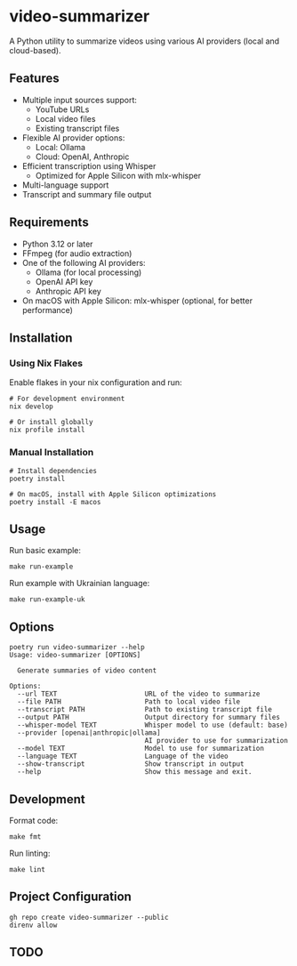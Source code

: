# video-summarizer

A Python utility to summarize videos using various AI providers (local and cloud-based).

## Features

- Multiple input sources support:
  - YouTube URLs
  - Local video files
  - Existing transcript files
- Flexible AI provider options:
  - Local: Ollama
  - Cloud: OpenAI, Anthropic
- Efficient transcription using Whisper
  - Optimized for Apple Silicon with mlx-whisper
- Multi-language support
- Transcript and summary file output

## Requirements

- Python 3.12 or later
- FFmpeg (for audio extraction)
- One of the following AI providers:
  - Ollama (for local processing)
  - OpenAI API key
  - Anthropic API key
- On macOS with Apple Silicon: mlx-whisper (optional, for better performance)

## Installation

### Using Nix Flakes

Enable flakes in your nix configuration and run:

```console
# For development environment
nix develop

# Or install globally
nix profile install
```

### Manual Installation

```console
# Install dependencies
poetry install

# On macOS, install with Apple Silicon optimizations
poetry install -E macos
```

## Usage

Run basic example:

```console
make run-example
```

Run example with Ukrainian language:

```console
make run-example-uk
```

## Options

```console
poetry run video-summarizer --help
Usage: video-summarizer [OPTIONS]

  Generate summaries of video content

Options:
  --url TEXT                      URL of the video to summarize
  --file PATH                     Path to local video file
  --transcript PATH               Path to existing transcript file
  --output PATH                   Output directory for summary files
  --whisper-model TEXT            Whisper model to use (default: base)
  --provider [openai|anthropic|ollama]
                                  AI provider to use for summarization
  --model TEXT                    Model to use for summarization
  --language TEXT                 Language of the video
  --show-transcript               Show transcript in output
  --help                          Show this message and exit.
```

## Development

Format code:

```console
make fmt
```

Run linting:

```console
make lint
```

## Project Configuration

```console
gh repo create video-summarizer --public
direnv allow
```

## TODO
